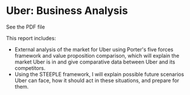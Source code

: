 # Uber: Business Analysis

See the PDF file

This report includes:
* External analysis of the market for Uber using Porter's five forces framework and value proposition comparison, which will explain the market Uber is in and give comparative data between Uber and its competitors. 
* Using the STEEPLE framework, I will explain possible future scenarios Uber can face, how it should act in these situations, and prepare for them. 
